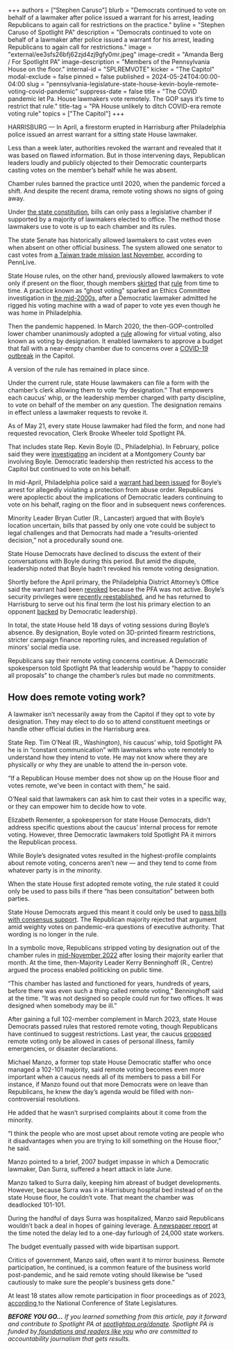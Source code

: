 +++
authors = ["Stephen Caruso"]
blurb = "Democrats continued to vote on behalf of a lawmaker after police issued a warrant for his arrest, leading Republicans to again call for restrictions on the practice."
byline = "Stephen Caruso of Spotlight PA"
description = "Democrats continued to vote on behalf of a lawmaker after police issued a warrant for his arrest, leading Republicans to again call for restrictions."
image = "external/ee3sfs26bfj62zjd4zj9gfy0mr.jpeg"
image-credit = "Amanda Berg / For Spotlight PA"
image-description = "Members of the Pennsylvania House on the floor."
internal-id = "SPLREMVOTE"
kicker = "The Capitol"
modal-exclude = false
pinned = false
published = 2024-05-24T04:00:00-04:00
slug = "pennsylvania-legislature-state-house-kevin-boyle-remote-voting-covid-pandemic"
suppress-date = false
title = "The COVID pandemic let Pa. House lawmakers vote remotely. The GOP says it’s time to restrict that rule."
title-tag = "PA House unlikely to ditch COVID-era remote voting rule"
topics = ["The Capitol"]
+++

HARRISBURG — In April, a firestorm erupted in Harrisburg after Philadelphia police issued an arrest warrant for a sitting state House lawmaker.

Less than a week later, authorities revoked the warrant and revealed that it was based on flawed information. But in those intervening days, Republican leaders loudly and publicly objected to their Democratic counterparts casting votes on the member’s behalf while he was absent.

Chamber rules banned the practice until 2020, when the pandemic forced a shift. And despite the recent drama, remote voting shows no signs of going away.

<script src="https://www.spotlightpa.org/embed.js" async></script><div data-spl-embed-version="1" data-spl-src="https://www.spotlightpa.org/embeds/newsletter/?cta=Stay%20up%20to%20date%20on%20the%20General%20Assembly%2C%20state%20budget%2C%20governor's%20office%2C%20and%20more%20with%20our%20free%20daily%20newsletter.&eyebrow=discover%20more&preselect=papost"></div>

Under <a href="https://www.legis.state.pa.us/cfdocs/legis/LI/consCheck.cfm?txtType=HTM&amp;ttl=00&amp;div=0&amp;chpt=3&amp;sctn=4&amp;subsctn=0">the state constitution</a>, bills can only pass a legislative chamber if supported by a majority of lawmakers elected to office. The method those lawmakers use to vote is up to each chamber and its rules.

The state Senate has historically allowed lawmakers to cast votes even when absent on other official business. The system allowed one senator to cast votes from <a href="https://www.pennlive.com/news/2023/11/3-pa-lawmakers-cast-their-votes-from-taiwan-on-issues-from-penn-state-funding-to-pension-increases.html">a Taiwan trade mission last November</a>, according to PennLive.

State House rules, on the other hand, previously allowed lawmakers to vote only if present on the floor, though members <a href="https://www.wtae.com/article/pa-representative-from-washington-county-absent-for-budget-vote-still-voted-says-he-doesn-t-know-how-it-happened/7476382">skirted</a> that <a href="https://www.pennlive.com/midstate/2015/12/boo_ghosts_make_a_return_to_th.html">rule</a> from time to time. A practice known as “ghost voting” sparked an Ethics Committee investigation in <a href="https://www.poconorecord.com/story/news/2004/03/31/harrisburg-to-probe-ghost-voting/51067650007/">the mid-2000s,</a> after a Democratic lawmaker admitted he rigged his voting machine with a wad of paper to vote yes even though he was home in Philadelphia.

Then the pandemic happened. In March 2020, the then-GOP-controlled lower chamber unanimously adopted a <a href="https://www.legis.state.pa.us/CFDOCS/Legis/RC/Public/rc_view_action2.cfm?sess_yr=2019&amp;sess_ind=0&amp;rc_body=H&amp;rc_nbr=1128">rule</a> allowing for virtual voting, also known as voting by designation. It enabled lawmakers to approve a budget that fall with a near-empty chamber due to concerns over a <a href="https://penncapital-star.com/covid-19/amid-covid-in-capitol-pa-general-assembly-finishes-budget-with-no-new-taxes-no-furloughs-and-no-new-aid/">COVID-19 outbreak</a> in the Capitol.

A version of the rule has remained in place since.

Under the current rule, state House lawmakers can file a form with the chamber’s clerk allowing them to vote “by designation.” That empowers each caucus’ whip, or the leadership member charged with party discipline, to vote on behalf of the member on any question. The designation remains in effect unless a lawmaker requests to revoke it.

As of May 21, every state House lawmaker had filed the form, and none had requested revocation, Clerk Brooke Wheeler told Spotlight PA.

That includes state Rep. Kevin Boyle (D., Philadelphia). In February, police said they were <a href="https://www.cbsnews.com/philadelphia/news/pennsylvania-state-representative-kevin-boyle-banned-from-bar-allegedly-threatened-staff-police/">investigating</a> an incident at a Montgomery County bar involving Boyle. Democratic leadership then restricted his access to the Capitol but continued to vote on his behalf.

In mid-April, Philadelphia police said a <a href="https://www.inquirer.com/politics/pennsylvania/kevin-boyle-arrest-warrant-election-20240416.html?query=kevin%20boyle">warrant had been issued</a> for Boyle’s arrest for allegedly violating a protection from abuse order. Republicans were apoplectic about the implications of Democratic leaders continuing to vote on his behalf, raging on the floor and in subsequent news conferences.

Minority Leader Bryan Cutler (R., Lancaster) argued that with Boyle’s location uncertain, bills that passed by only one vote could be subject to legal challenges and that Democrats had made a “results-oriented decision,” not a procedurally sound one.

State House Democrats have declined to discuss the extent of their conversations with Boyle during this period. But amid the dispute, leadership noted that Boyle hadn’t revoked his remote voting designation.

Shortly before the April primary, the Philadelphia District Attorney’s Office said the warrant had been <a href="https://www.inquirer.com/news/philadelphia/kevin-boyle-arrest-warrant-withdrawn-20240422.html">revoked</a> because the PFA was not active. Boyle’s security privileges were <a href="https://www.inquirer.com/politics/pennsylvania/kevin-boyle-returns-pa-house-20240521.html">recently reestablished</a>, and he has returned to Harrisburg to serve out his final term (he lost his primary election to an opponent <a href="https://www.spotlightpa.org/news/2024/04/pennsylvania-election-results-2024-primary-state-house-bryan-cutler-kevin-boyle-incumbents/">backed</a> by Democratic leadership).

In total, the state House held 18 days of voting sessions during Boyle’s absence. By designation, Boyle voted on 3D-printed firearm restrictions, stricter campaign finance reporting rules, and increased regulation of minors’ social media use.

Republicans say their remote voting concerns continue. A Democratic spokesperson told Spotlight PA that leadership would be “happy to consider all proposals” to change the chamber’s rules but made no commitments.

## How does remote voting work?

A lawmaker isn’t necessarily away from the Capitol if they opt to vote by designation. They may elect to do so to attend constituent meetings or handle other official duties in the Harrisburg area.

State Rep. Tim O’Neal (R., Washington), his caucus’ whip, told Spotlight PA he is in “constant communication” with lawmakers who vote remotely to understand how they intend to vote. He may not know where they are physically or why they are unable to attend the in-person vote.

“If a Republican House member does not show up on the House floor and votes remote, we&#39;ve been in contact with them,” he said.

O’Neal said that lawmakers can ask him to cast their votes in a specific way, or they can empower him to decide how to vote.

Elizabeth Rementer, a spokesperson for state House Democrats, didn’t address specific questions about the caucus’ internal process for remote voting. However, three Democratic lawmakers told Spotlight PA it mirrors the Republican process.

While Boyle’s designated votes resulted in the highest-profile complaints about remote voting, concerns aren’t new — and they tend to come from whatever party is in the minority.

When the state House first adopted remote voting, the rule stated it could only be used to pass bills if there “has been consultation” between both parties.

State House Democrats argued this meant it could only be used to <a href="https://x.com/StephenJ_Caruso/status/1247576030480683008">pass bills with consensus support</a>. The Republican majority rejected that argument amid weighty votes on pandemic-era questions of executive authority. That wording is no longer in the rule.

In a symbolic move, Republicans stripped voting by designation out of the chamber rules in <a href="https://x.com/StephenJ_Caruso/status/1592958911585583104">mid-November 2022</a> after losing their majority earlier that month. At the time, then-Majority Leader Kerry Benninghoff (R., Centre) argued the process enabled politicking on public time.

“This chamber has lasted and functioned for years, hundreds of years, before there was even such a thing called remote voting,” Benninghoff said at the time. “It was not designed so people could run for two offices. It was designed when somebody may be ill.”

After gaining a full 102-member complement in March 2023, state House Democrats passed rules that restored remote voting, though Republicans have continued to suggest restrictions. Last year, the caucus <a href="https://x.com/StephenJ_Caruso/status/1611415765252739072">proposed</a> remote voting only be allowed in cases of personal illness, family emergencies, or disaster declarations.

Michael Manzo, a former top state House Democratic staffer who once managed a 102-101 majority, said remote voting becomes even more important when a caucus needs all of its members to pass a bill For instance, if Manzo found out that more Democrats were on leave than Republicans, he knew the day’s agenda would be filled with non-controversial resolutions.

He added that he wasn’t surprised complaints about it come from the minority.

“I think the people who are most upset about remote voting are people who it disadvantages when you are trying to kill something on the House floor,” he said.

<script src="https://www.spotlightpa.org/embed.js" async></script><div data-spl-embed-version="1" data-spl-src="https://www.spotlightpa.org/embeds/donate/"></div>

Manzo pointed to a brief, 2007 budget impasse in which a Democratic lawmaker, Dan Surra, suffered a heart attack in late June.

Manzo talked to Surra daily, keeping him abreast of budget developments. However, because Surra was in a Harrisburg hospital bed instead of on the state House floor, he couldn’t vote. That meant the chamber was deadlocked 101-101.

During the handful of days Surra was hospitalized, Manzo said Republicans wouldn’t back a deal in hopes of gaining leverage. <a href="https://www.newspapers.com/image/566689376/?terms=Surra">A newspaper report</a> at the time noted the delay led to a one-day furlough of 24,000 state workers.

The budget eventually passed with wide bipartisan support.

Critics of government, Manzo said, often want it to mirror business. Remote participation, he continued, is a common feature of the business world post-pandemic, and he said remote voting should likewise be “used cautiously to make sure the people&#39;s business gets done.”

At least 18 states allow remote participation in floor proceedings as of 2023, <a href="https://web.archive.org/20240104184546/https://www.ncsl.org/about-state-legislatures/rules-on-remote-participation">according </a>to the National Conference of State Legislatures.

<strong><em>BEFORE YOU GO…</em></strong><em> If you learned something from this article, pay it forward and contribute to Spotlight PA at </em><a href="https://www.spotlightpa.org/donate"><em>spotlightpa.org/donate</em></a><em>. Spotlight PA is funded by</em><a href="https://www.spotlightpa.org/support"><em> foundations and readers like you</em></a><em> who are committed to accountability journalism that gets results.</em>
